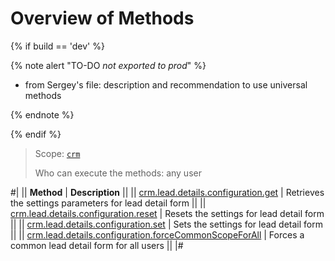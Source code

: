 # Overview of Methods

{% if build == 'dev' %}

{% note alert "TO-DO _not exported to prod_" %}

- from Sergey's file: description and recommendation to use universal methods

{% endnote %}

{% endif %}

> Scope: [`crm`](../../../scopes/permissions.md)
>
> Who can execute the methods: any user

#|
|| **Method** | **Description** ||
|| [crm.lead.details.configuration.get](./crm-lead-details-configuration-get.md) | Retrieves the settings parameters for lead detail form ||
|| [crm.lead.details.configuration.reset](./crm-lead-details-configuration-reset.md) | Resets the settings for lead detail form ||
|| [crm.lead.details.configuration.set](./crm-lead-details-configuration-set.md) | Sets the settings for lead detail form ||
|| [crm.lead.details.configuration.forceCommonScopeForAll](./crm-lead-details-configuration-force-common-scope-for-all.md) | Forces a common lead detail form for all users ||
|#